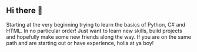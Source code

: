 ## Hi there 👋

Starting at the very beginning trying to learn the basics of Python, C# and HTML. In no particular order! Just want to learn new skills, build projects and hopefully make some new friends along the way. If you are on the same path and are starting out or have experience, holla at ya boy!

<!--
**Ryso08/Ryso08** is a ✨ _special_ ✨ repository because its `README.md` (this file) appears on your GitHub profile.

Here are some ideas to get you started:

- 🔭 I’m currently working on ...
- 🌱 I’m currently learning ...
- 👯 I’m looking to collaborate on ...
- 🤔 I’m looking for help with ...
- 💬 Ask me about ...
- 📫 How to reach me: ...
- 😄 Pronouns: ...
- ⚡ Fun fact: ...
-->
